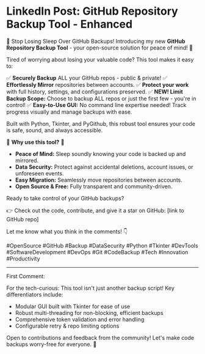 # LinkedIn Post: GitHub Repository Backup Tool - Enhanced

🚀 Stop Losing Sleep Over GitHub Backups! Introducing my new **GitHub Repository Backup Tool** - your open-source solution for peace of mind! 🚀

Tired of worrying about losing your valuable code? This tool makes it easy to:

✅ **Securely Backup** ALL your GitHub repos - public & private!
✅ **Effortlessly Mirror** repositories between accounts.
✅ **Protect your work** with full history, settings, and configurations preserved.
✅ **NEW! Limit Backup Scope:** Choose to backup ALL repos or just the first few - you're in control!
✅ **Easy-to-Use GUI:**  No command line expertise needed! Track progress visually and manage backups with ease.

Built with Python, Tkinter, and PyGithub, this robust tool ensures your code is safe, sound, and always accessible. 

🌟 **Why use this tool?** 🌟
- **Peace of Mind:** Sleep soundly knowing your code is backed up and mirrored.
- **Data Security:** Protect against accidental deletions, account issues, or unforeseen events.
- **Easy Migration:** Seamlessly move repositories between accounts.
- **Open Source & Free:** Fully transparent and community-driven.

Ready to take control of your GitHub backups? 

👉 Check out the code, contribute, and give it a star on GitHub: [link to GitHub repo] 

Let me know what you think in the comments! 👇

#OpenSource #GitHub #Backup #DataSecurity #Python #Tkinter #DevTools #SoftwareDevelopment #DevOps #Git #CodeBackup #Tech #Innovation #Productivity 

---
First Comment:

For the tech-curious: This tool isn't just another backup script! Key differentiators include:

- Modular GUI built with Tkinter for ease of use
- Robust multi-threading for non-blocking, efficient backups
- Comprehensive token validation and error handling
- Configurable retry & repo limiting options

Open to contributions and feedback from the community! Let's make code backups worry-free for everyone. 🙌
